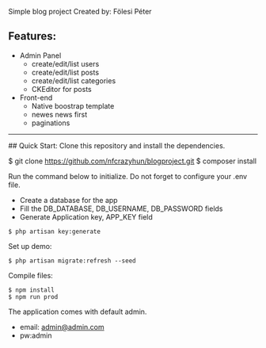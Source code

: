 Simple blog project
Created by: Fölesi Péter

## Features:

-   Admin Panel
    - create/edit/list users
    - create/edit/list posts
    - create/edit/list categories
    - CKEditor for posts
-   Front-end
    - Native boostrap template
    - newes news first
    - paginations

<hr>
## Quick Start:
Clone this repository and install the dependencies.

$ git clone https://github.com/nfcrazyhun/blogproject.git
$ composer install

Run the command below to initialize. Do not forget to configure your .env file.

 - Create a database for the app
 - Fill the DB_DATABASE, DB_USERNAME, DB_PASSWORD fields
 - Generate Application key, APP_KEY field
```
$ php artisan key:generate
```


Set up demo:
```
$ php artisan migrate:refresh --seed
```
Compile files:
```
$ npm install
$ npm run prod
```

The application comes with default admin.
 - email: admin@admin.com
 - pw:admin

